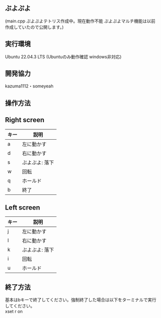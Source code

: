 ## ぶよぷよ  
(main.cpp ぷよぷよテトリス作成中。現在動作不能 ぷよぷよマルチ機能は以前作成していたので公開します。)
## 実行環境
Ubuntu 22.04.3 LTS  (Ubuntuのみ動作確認 windows非対応)
## 開発協力  
kazuma1112・someyeah

## 操作方法  
## Right screen
キー | 説明
-|-
a | 左に動かす
d | 右に動かす
s | ぶよぶよ: 落下
w | 回転
q | ホールド
b | 終了

## Left screen
キー | 説明
-|-
j | 左に動かす
l | 右に動かす
k | ぶよぶよ: 落下
i | 回転
u | ホールド
 
## 終了方法
基本はbキーで終了してください。強制終了した場合は以下をターミナルで実行してください。  
xset r on       